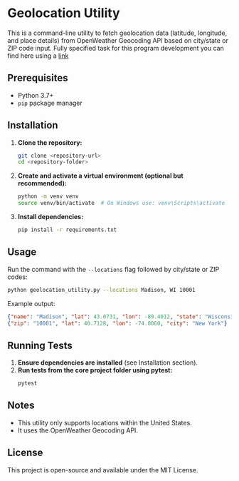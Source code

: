 # Geolocation Utility

This is a command-line utility to fetch geolocation data (latitude, longitude, and place details) from OpenWeather Geocoding API based on city/state or ZIP code input. Fully specified task for this program development you can find here using a [link](https://fetch-hiring.s3.amazonaws.com/SDET/Fetch_Coding_Exercise_SDET_v2.pdf)

## Prerequisites
- Python 3.7+
- `pip` package manager

## Installation

1. **Clone the repository:**
   ```sh
   git clone <repository-url>
   cd <repository-folder>
   ```

2. **Create and activate a virtual environment (optional but recommended):**
   ```sh
   python -m venv venv
   source venv/bin/activate  # On Windows use: venv\Scripts\activate
   ```

3. **Install dependencies:**
   ```sh
   pip install -r requirements.txt
   ```

## Usage
Run the command with the `--locations` flag followed by city/state or ZIP codes:
```sh
python geolocation_utility.py --locations Madison, WI 10001
```
Example output:
```json
{"name": "Madison", "lat": 43.0731, "lon": -89.4012, "state": "Wisconsin"}
{"zip": "10001", "lat": 40.7128, "lon": -74.0060, "city": "New York"}
```

## Running Tests
1. **Ensure dependencies are installed** (see Installation section).
2. **Run tests from the core project folder using pytest:**
   ```sh
   pytest
   ```

## Notes
- This utility only supports locations within the United States.
- It uses the OpenWeather Geocoding API.

## License
This project is open-source and available under the MIT License.

